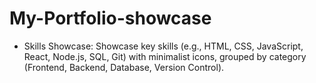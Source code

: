 # My-Portfolio-showcase

- Skills Showcase: Showcase key skills (e.g., HTML, CSS, JavaScript, React, Node.js, SQL, Git) with minimalist icons, grouped by category (Frontend, Backend, Database, Version Control).